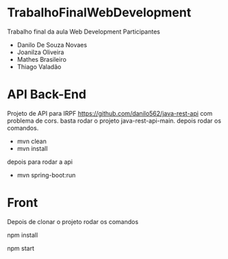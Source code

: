 # TrabalhoFinalWebDevelopment
Trabalho final da aula Web Development Participantes

- Danilo De Souza Novaes
- Joanilza Oliveira
- Mathes Brasileiro
- Thiago Valadão 

# API Back-End
Projeto de API para IRPF https://github.com/danilo562/java-rest-api com problema de cors.
basta rodar o projeto java-rest-api-main.
depois rodar os comandos.
- mvn clean
- mvn install

depois para rodar a api 
- mvn spring-boot:run

# Front 
Depois de clonar o projeto rodar os comandos 

npm install

npm start
